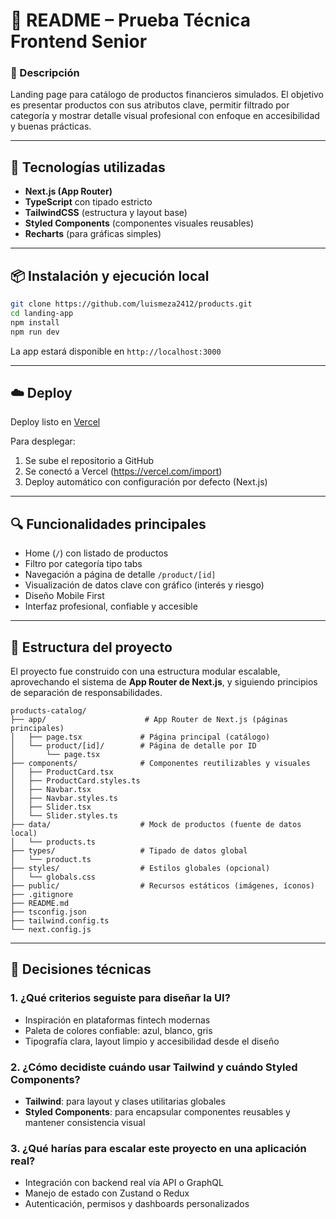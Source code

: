 # 📘 README – Prueba Técnica Frontend Senior

### 🧩 Descripción

Landing page para catálogo de productos financieros simulados. El objetivo es presentar productos con sus atributos clave, permitir filtrado por categoría y mostrar detalle visual profesional con enfoque en accesibilidad y buenas prácticas.

---

## 🚀 Tecnologías utilizadas

- **Next.js (App Router)**
- **TypeScript** con tipado estricto
- **TailwindCSS** (estructura y layout base)
- **Styled Components** (componentes visuales reusables)
- **Recharts** (para gráficas simples)

---

## 📦 Instalación y ejecución local

```bash
git clone https://github.com/luismeza2412/products.git
cd landing-app
npm install
npm run dev
```

La app estará disponible en `http://localhost:3000`

---

## ☁️ Deploy

Deploy listo en [Vercel]()

Para desplegar:

1. Se sube el repositorio a GitHub
2. Se conectó a Vercel (https://vercel.com/import)
3. Deploy automático con configuración por defecto (Next.js)

---

## 🔍 Funcionalidades principales

- Home (`/`) con listado de productos
- Filtro por categoría tipo tabs
- Navegación a página de detalle `/product/[id]`
- Visualización de datos clave con gráfico (interés y riesgo)
- Diseño Mobile First
- Interfaz profesional, confiable y accesible

---

## 🧱 Estructura del proyecto

El proyecto fue construido con una estructura modular escalable, aprovechando el sistema de **App Router de Next.js**, y siguiendo principios de separación de responsabilidades.

```
products-catalog/
├── app/                      # App Router de Next.js (páginas principales)
│   ├── page.tsx             # Página principal (catálogo)
│   └── product/[id]/        # Página de detalle por ID
│       └── page.tsx
├── components/              # Componentes reutilizables y visuales
│   ├── ProductCard.tsx
│   ├── ProductCard.styles.ts
│   ├── Navbar.tsx
│   ├── Navbar.styles.ts
│   ├── Slider.tsx
│   └── Slider.styles.ts
├── data/                    # Mock de productos (fuente de datos local)
│   └── products.ts
├── types/                   # Tipado de datos global
│   └── product.ts
├── styles/                  # Estilos globales (opcional)
│   └── globals.css
├── public/                  # Recursos estáticos (imágenes, íconos)
├── .gitignore
├── README.md
├── tsconfig.json
├── tailwind.config.ts
└── next.config.js
```

---

## 🧠 Decisiones técnicas

### 1. ¿Qué criterios seguiste para diseñar la UI?
- Inspiración en plataformas fintech modernas
- Paleta de colores confiable: azul, blanco, gris
- Tipografía clara, layout limpio y accesibilidad desde el diseño

### 2. ¿Cómo decidiste cuándo usar Tailwind y cuándo Styled Components?
- **Tailwind**: para layout y clases utilitarias globales
- **Styled Components**: para encapsular componentes reusables y mantener consistencia visual

### 3. ¿Qué harías para escalar este proyecto en una aplicación real?
- Integración con backend real vía API o GraphQL
- Manejo de estado con Zustand o Redux
- Autenticación, permisos y dashboards personalizados

